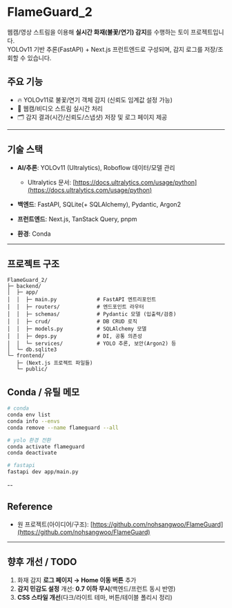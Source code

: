 # FlameGuard_2

웹캠/영상 스트림을 이용해 **실시간 화재(불꽃/연기) 감지**를 수행하는 토이 프로젝트입니다.  
YOLOv11 기반 추론(FastAPI) + Next.js 프런트엔드로 구성되며, 감지 로그를 저장/조회할 수 있습니다.

## 주요 기능

* 🔥 YOLOv11로 불꽃/연기 객체 감지 (신뢰도 임계값 설정 가능)
* 🎥 웹캠/비디오 스트림 실시간 처리
* 🗂 감지 결과(시간/신뢰도/스냅샷) 저장 및 로그 페이지 제공

---

## 기술 스택

* **AI/추론**: YOLOv11 (Ultralytics), Roboflow 데이터/모델 관리

  * Ultralytics 문서: [https://docs.ultralytics.com/usage/python](https://docs.ultralytics.com/usage/python)
* **백엔드**: FastAPI, SQLite(+ SQLAlchemy), Pydantic, Argon2
* **프런트엔드**: Next.js, TanStack Query, pnpm
* **환경**: Conda

---

## 프로젝트 구조

```
FlameGuard_2/
├─ backend/
│  ├─ app/
│  │  ├─ main.py             # FastAPI 엔트리포인트
│  │  ├─ routers/            # 엔드포인트 라우터
│  │  ├─ schemas/            # Pydantic 모델 (입출력/검증)
│  │  ├─ crud/               # DB CRUD 로직
│  │  ├─ models.py           # SQLAlchemy 모델
│  │  ├─ deps.py             # DI, 공통 의존성
│  │  └─ services/           # YOLO 추론, 보안(Argon2) 등
│  └─ db.sqlite3
└─ frontend/
   ├─ (Next.js 프로젝트 파일들)
   └─ public/
```

## Conda / 유틸 메모

```bash
# conda
conda env list
conda info --envs
conda remove --name flameguard --all

# yolo 환경 전환
conda activate flameguard
conda deactivate

# fastapi
fastapi dev app/main.py
```

--

## Reference

* 원 프로젝트(아이디어/구조): [https://github.com/nohsangwoo/FlameGuard](https://github.com/nohsangwoo/FlameGuard)

---

## 향후 개선 / TODO

1. 화재 감지 **로그 페이지 → Home 이동 버튼** 추가
2. **감지 민감도 설정** 개선: **0.7 이하 무시**(백엔드/프런트 동시 반영)
3. **CSS 스타일 개선**(다크/라이트 테마, 버튼/테이블 폴리시 정리)
